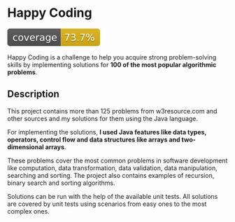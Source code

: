 # Happy Coding
![Coverage](.github/badges/jacoco.svg)

Happy Coding is a challenge to help you acquire strong problem-solving skills by implementing solutions for **100 of the most popular algorithmic problems**.



## Description
This project contains more than 125 problems from w3resource.com and other sources and my solutions for them using the Java language.


For implementing the solutions, **I used Java features like data types, operators, control flow and data structures like arrays and two-dimensional arrays**.


These problems cover the most common problems in software development like computation, data transformation, data validation, data manipulation, searching and sorting.
The project also contains examples of recursion, binary search and sorting algorithms.


Solutions can be run with the help of the available unit tests. All solutions are covered by unit tests using scenarios from easy ones to the most complex ones.
